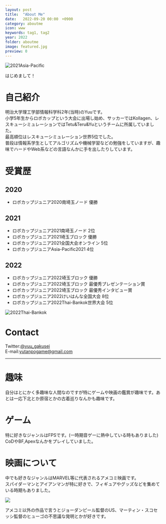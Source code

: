 ```yaml
---
layout: post
title:  "About Me"
date:   2022-09-20 00:00　+0900
category: aboutme
icon: www
keywords: tag1, tag2
year: 2022
folder: aboutme
image: featured.jpg
preview: 0
---
```

![2021Asia-Pacific]({{site.baseurl}}/post-img/aboutme/featured.jpg)

はじめまして！
# 自己紹介
明治大学理工学部情報科学科2年(当時)のYuuです。<br>
小学5年生からロボカップという大会に出場し始め、サッカーではKollagen、レスキューシミュレーションではTetu&Teru&Yuというチームに所属していました。<br>
最高順位はレスキューシミュレーション世界5位でした。<br>
普段は情報系学生としてアルゴリズムや機械学習などの勉強をしていますが、趣味でハードやWeb系などの言語なんかに手を出したりしています。<br>
# 受賞歴
## 2020
- ロボカップジュニア2020南埼玉ノード 優勝

## 2021
- ロボカップジュニア2021南埼玉ノード 2位
- ロボカップジュニア2021埼玉ブロック 優勝
- ロボカップジュニア2021全国大会オンライン 5位
- ロボカップジュニアAsia-Pacific2021 4位

## 2022
- ロボカップジュニア2022埼玉ブロック 優勝
- ロボカップジュニア2022埼玉ブロック 最優秀プレゼンテーション賞
- ロボカップジュニア2022埼玉ブロック 最優秀インタビュー賞
- ロボカップジュニア2022けいはんな全国大会 8位
- ロボカップジュニア2022Thai-Bankok世界大会 5位

![2022Thai-Bankok]({{site.baseurl}}/post-img/aboutme/1.jpg)

# Contact
Twitter:<span style="color: #00FF66; ">[@yuu_gakusei](https://twitter.com/yuu_gakusei)</span><br>
E-mail:<span style="color: #00FF66; ">yutanpogame@gmail.com</span>

***

# 趣味
自分はとにかく多趣味な人間なのですが特にゲームや映画の鑑賞が趣味です。あとは一応下北とか原宿とかの古着巡りなんかも趣味です。
# ゲーム
特に好きなジャンルはFPSです。(一時期音ゲーに熱中している時もありました)<br>
CoDやBF,Apexなんかをプレイしていました。
# 映画について
中でも好きなジャンルはMARVEL等に代表されるアメコミ映画です。<br>
スパイダーマンとアイアンマンが特に好きで、フィギュアやグッズなどを集めている時期もありました。

![]({{site.baseurl}}/post-img/aboutme/2.jpg)

アメコミ以外の作品で言うとジョーダンピール監督のUS、マーティン・スコセッシ監督のヒューゴの不思議な発明とかが好きです。